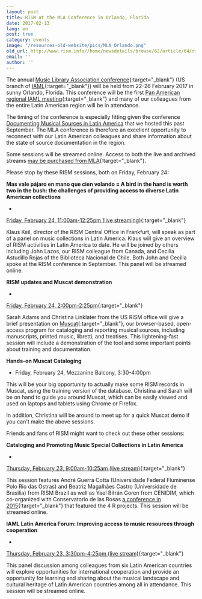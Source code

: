 ```yaml
---
layout: post
title: RISM at the MLA Conference in Orlando, Florida
date: 2017-02-13
lang: en
post: true
category: events
image: "/resources-old-website/pics/MLA_Orlando.png"
old_url: http://www.rism.info//home/newsdetails/browse/62/article/64/rism-at-the-mla-conference-in-orlando-florida.html
email: ''
author: ''
---
```



The annual [Music Library Association conference](http://www.musiclibraryassoc.org/mpage/mla_2017){:target="_blank"} (US branch of [IAML](http://www.iaml.info/){:target="_blank"}) will be held from 22-26 February 2017 in sunny Orlando, Florida. This conference will be the first [Pan American regional IAML meeting](http://www.iaml.info/news/mla-goes-pan-american){:target="_blank"} and many of our colleagues from the entire Latin American region will be in attendance.

The timing of the conference is especially fitting given the conference [Documenting Musical Sources in Latin America](/publications/sources-in-latin-america-2016.html#c3287) that we hosted this past September. The MLA conference is therefore an excellent opportunity to reconnect with our Latin American colleagues and share information about the state of source documentation in the region.

Some sessions will be streamed online. Access to both the live and archived streams [may be purchased from MLA](https://www.musiclibraryassoc.org/events/EventDetails.aspx?id=910275){:target="_blank"}.

Please stop by these RISM sessions, both on Friday, February 24:

**Mas vale pájaro en mano que cien volando = A bird in the hand is worth two in the bush: the challenges of providing access to diverse Latin American collections**

-

[Friday, February 24, 11:00am-12:25pm (live streaming)](http://www.musiclibraryassoc.org/mpage/mla_2017_fr_1_2){:target="_blank"}



Klaus Keil, director of the RISM Central Office in Frankfurt, will speak as part of a panel on music collections in Latin America. Klaus will give an overview of RISM activities in Latin America to date. He will be joined by others including John Lazos, our RISM colleague from Canada, and Cecilia Astudillo Rojas of the Biblioteca Nacional de Chile. Both John and Cecilia spoke at the RISM conference in September. This panel will be streamed online.


**RISM updates and Muscat demonstration**

-

[Friday, February 24, 2:00pm-2:25pm](http://www.musiclibraryassoc.org/mpage/mla_2017_fr_2_4){:target="_blank"}



Sarah Adams and Christina Linklater from the US RISM office will give a brief presentation on [Muscat](http://www.rism.info/en/community/muscat.html){:target="_blank"}, our browser-based, open-access program for cataloging and reporting musical sources, including manuscripts, printed music, libretti, and treatises. This lightening-fast session will include a demonstration of the tool and some important points about training and documentation.

**Hands-on Muscat Cataloging**

- Friday, February 24, Mezzanine Balcony, 3:30-4:00pm

This will be your big opportunity to actually make some RISM records in Muscat, using the training version of the database. Christina and Sarah will be on hand to guide you around Muscat, which can be easily viewed and used on laptops and tablets using Chrome or Firefox.

In addition, Christina will be around to meet up for a quick Muscat demo if you can't make the above sessions.

Friends and fans of RISM might want to check out these other sessions:

**Cataloging and Promoting Music Special Collections in Latin America**

-

[Thursday, February 23, 9:00am-10:25am (live stream)](http://www.musiclibraryassoc.org/mpage/mla_2017_th_1_1){:target="_blank"}



This session features André Guerra Cotta (Universidade Federal Fluminense Polo Rio das Ostras) and Beatriz Magalhães Castro (Universidade de Brasilia) from RISM Brazil as well as Yael Bitrán Goren from CENIDIM, which co-organized with Conservatorio de las Rosas [a conference in 2015](/events/2015/09/14/rism-and-the-rs-in-mexico.html){:target="_blank"} that featured the 4 R projects. This session will be streamed online.

**IAML Latin America Forum: Improving access to music resources through cooperation**

-

[Thursday, February 23, 3:30pm-4:25pm (live stream)](http://www.musiclibraryassoc.org/mpage/mla_2017_th_1_5){:target="_blank"}



This panel discussion among colleagues from six Latin American countries will explore opportunities for international cooperation and provide an opportunity for learning and sharing about the musical landscape and cultural heritage of Latin American countries among all in attendance. This session will be streamed online.

##


###


##